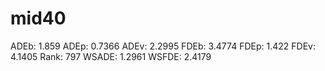# mid40

ADEb: 1.859
ADEp: 0.7366
ADEv: 2.2995
FDEb: 3.4774
FDEp: 1.422
FDEv: 4.1405
Rank: 797
WSADE: 1.2961
WSFDE: 2.4179